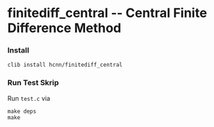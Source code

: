 # finitediff_central -- Central Finite Difference Method

### Install
```
clib install hcnn/finitediff_central
```

### Run Test Skrip
Run `test.c` via

```
make deps
make
```
